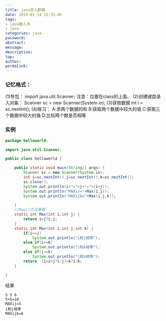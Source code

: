 ```yaml
---
title: java录入数据
date: 2019-01-14 15:33:46
tags: 
- java输入流
- java
categories: java
password:
abstract:
message:
description:
top:
author:
permalink:
---
```

### 记忆格式：
(1)导包：
	import java.util.Scanner;
	注意：位置在class的上面。
(2)创建键盘录入对象：
	Scanner sc = new Scanner(System.in);
(3)获取数据
	int i = sc.nextInt();
(4)练习：
	A:求两个数据的和
	B:获取两个数据中较大的值
	C:获取三个数据中较大的值
	D:比较两个数是否相等

### 实例

```java
package helloworld;

import java.util.Scanner;

public class helloworld {

	public static void main(String[] args) {
		Scanner sc = new Scanner(System.in);
		int i=sc.nextInt(),j=sc.nextInt(),k=sc.nextInt();
		sc.close();
		System.out.println(i+"+"+j+"="+(i+j));
		System.out.println("MAXij="+Max(i,j));
		System.out.println("MAXijk="+Max(i,j,k));

	}
	//Max()方法重载
	static int Max(int i,int j) {
		return i>j?i:j;
	}
	static int Max(int i,int j,int k) {	
		if(i==j)
			System.out.println("i和j相等");
		else if(i==k)
			System.out.println("i和k相等");
		else if(j==k)
			System.out.println("j和k相等");
		return  (i=i>j?i:j)>k?i:k;
	}

}
```
结果
```
5 5 6
5+5=10
MAXij=5
i和j相等
MAXijk=6
```